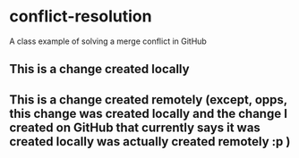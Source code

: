 # conflict-resolution
A class example of solving a merge conflict in GitHub

## This is a change created locally

## This is a change created remotely (except, opps, this change was created locally and the change I created on GitHub that currently says it was created locally was actually created remotely :p )